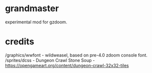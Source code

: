 # grandmaster
experimental mod for gzdoom.

# credits
/graphics/wwfont - wildweasel, based on pre-4.0 zdoom console font.
/sprites/dcss - Dungeon Crawl Stone Soup - https://opengameart.org/content/dungeon-crawl-32x32-tiles
